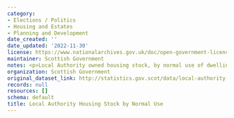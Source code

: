 ```yaml
---
category:
- Elections / Politics
- Housing and Estates
- Planning and Development
date_created: ''
date_updated: '2022-11-30'
license: https://www.nationalarchives.gov.uk/doc/open-government-licence/version/3/
maintainer: Scottish Government
notes: <p>Local Authority owned housing stock, by normal use of dwelling</p>
organization: Scottish Government
original_dataset_link: http://statistics.gov.scot/data/local-authority-housing-stock-by-normal-use
records: null
resources: []
schema: default
title: Local Authority Housing Stock by Normal Use
---
```

